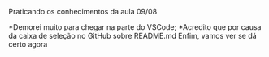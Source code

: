 Praticando os conhecimentos da aula 09/08

*Demorei muito para chegar na parte do VSCode;
*Acredito que por causa da caixa de seleção no GitHub sobre README.md
Enfim, vamos ver se dá certo agora
